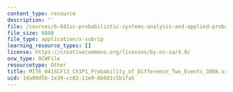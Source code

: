 ```yaml
---
content_type: resource
description: ''
file: /courses/6-041sc-probabilistic-systems-analysis-and-applied-probability-fall-2013/1da00d5b1e39cc8211e96b681c5b1fa5_MIT6_041SCF13_Ch1P1_Probability_of_Difference_Two_Events_300k.srt
file_size: 6808
file_type: application/x-subrip
learning_resource_types: []
license: https://creativecommons.org/licenses/by-nc-sa/4.0/
ocw_type: OCWFile
resourcetype: Other
title: MIT6_041SCF13_Ch1P1_Probability_of_Difference_Two_Events_300k.srt
uid: 1da00d5b-1e39-cc82-11e9-6b681c5b1fa5
---
```

